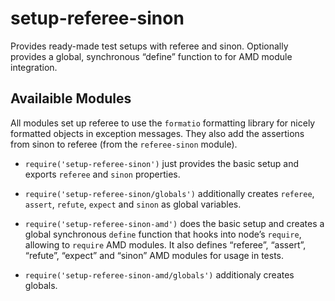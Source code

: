 setup-referee-sinon
===================

Provides ready-made test setups with referee and sinon. Optionally provides a global, synchronous “define” function to for AMD module integration.

Availaible Modules
------------------

All modules set up referee to use the `formatio` formatting library for nicely formatted objects in exception messages.
They also add the assertions from sinon to referee (from the `referee-sinon` module).

- `require('setup-referee-sinon')` just provides the basic setup and exports `referee` and `sinon` properties.

- `require('setup-referee-sinon/globals')` additionally creates `referee`, `assert`, `refute`, `expect` and `sinon` as global variables.

- `require('setup-referee-sinon-amd')` does the basic setup and creates a global synchronous `define` function that hooks into node’s `require`, allowing to `require` AMD modules.
  It also defines “referee”, “assert”, “refute”, “expect” and “sinon” AMD modules for usage in tests.

- `require('setup-referee-sinon-amd/globals')` additionaly creates globals.
